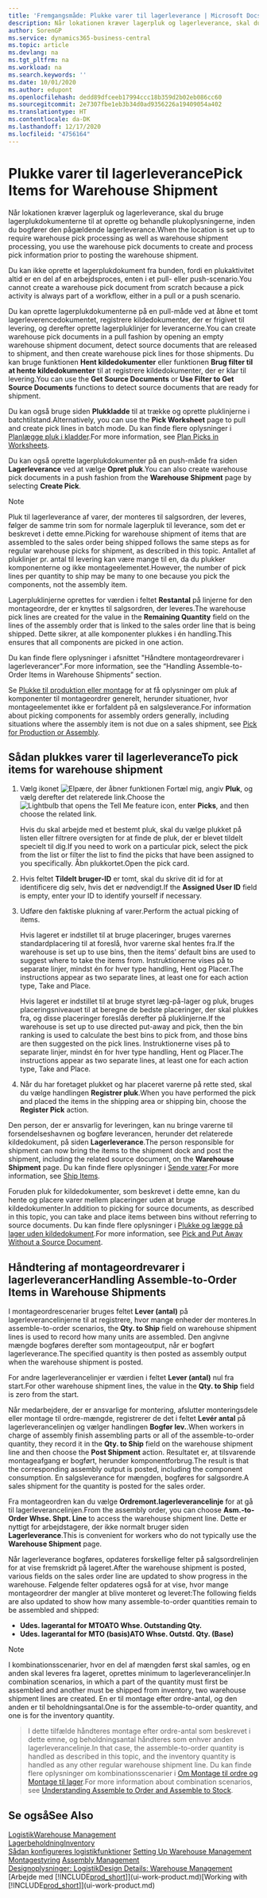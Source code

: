 ```yaml
---
title: 'Fremgangsmåde: Plukke varer til lagerleverance | Microsoft Docs'
description: Når lokationen kræver lagerpluk og lagerleverance, skal du bruge lagerplukdokumenterne til at oprette og behandle plukoplysningerne, inden du bogfører den pågældende lagerleverance.
author: SorenGP
ms.service: dynamics365-business-central
ms.topic: article
ms.devlang: na
ms.tgt_pltfrm: na
ms.workload: na
ms.search.keywords: ''
ms.date: 10/01/2020
ms.author: edupont
ms.openlocfilehash: dedd89dfceeb17994ccc18b359d2b02eb086cc60
ms.sourcegitcommit: 2e7307fbe1eb3b34d0ad9356226a19409054a402
ms.translationtype: HT
ms.contentlocale: da-DK
ms.lasthandoff: 12/17/2020
ms.locfileid: "4756164"
---
```

# <a name="pick-items-for-warehouse-shipment"></a><span data-ttu-id="9d186-103">Plukke varer til lagerleverance</span><span class="sxs-lookup"><span data-stu-id="9d186-103">Pick Items for Warehouse Shipment</span></span>
<span data-ttu-id="9d186-104">Når lokationen kræver lagerpluk og lagerleverance, skal du bruge lagerplukdokumenterne til at oprette og behandle plukoplysningerne, inden du bogfører den pågældende lagerleverance.</span><span class="sxs-lookup"><span data-stu-id="9d186-104">When the location is set up to require warehouse pick processing as well as warehouse shipment processing, you use the warehouse pick documents to create and process pick information prior to posting the warehouse shipment.</span></span>  

<span data-ttu-id="9d186-105">Du kan ikke oprette et lagerplukdokument fra bunden, fordi en plukaktivitet altid er en del af en arbejdsproces, enten i et pull- eller push-scenario.</span><span class="sxs-lookup"><span data-stu-id="9d186-105">You cannot create a warehouse pick document from scratch because a pick activity is always part of a workflow, either in a pull or a push scenario.</span></span>  

<span data-ttu-id="9d186-106">Du kan oprette lagerplukdokumenterne på en pull-måde ved at åbne et tomt lagerleverencedokumentet, registrere kildedokumenter, der er frigivet til levering, og derefter oprette lagerpluklinjer for leverancerne.</span><span class="sxs-lookup"><span data-stu-id="9d186-106">You can create warehouse pick documents in a pull fashion by opening an empty warehouse shipment document, detect source documents that are released to shipment, and then create warehouse pick lines for those shipments.</span></span> <span data-ttu-id="9d186-107">Du kan bruge funktionen **Hent kildedokumenter** eller funktionen **Brug filter til at hente kildedokumenter** til at registrere kildedokumenter, der er klar til levering.</span><span class="sxs-lookup"><span data-stu-id="9d186-107">You can use the **Get Source Documents** or **Use Filter to Get Source Documents** functions to detect source documents that are ready for shipment.</span></span>

<span data-ttu-id="9d186-108">Du kan også bruge siden **Plukkladde** til at trække og oprette pluklinjerne i batchtilstand.</span><span class="sxs-lookup"><span data-stu-id="9d186-108">Alternatively, you can use the **Pick Worksheet** page to pull and create pick lines in batch mode.</span></span> <span data-ttu-id="9d186-109">Du kan finde flere oplysninger i [Planlægge pluk i kladder](warehouse-how-to-plan-picks-in-worksheets.md).</span><span class="sxs-lookup"><span data-stu-id="9d186-109">For more information, see [Plan Picks in Worksheets](warehouse-how-to-plan-picks-in-worksheets.md).</span></span>  

<span data-ttu-id="9d186-110">Du kan også oprette lagerplukdokumenter på en push-måde fra siden **Lagerleverance** ved at vælge **Opret pluk**.</span><span class="sxs-lookup"><span data-stu-id="9d186-110">You can also create warehouse pick documents in a push fashion from the **Warehouse Shipment** page by selecting **Create Pick**.</span></span>  

> [!NOTE]  
>  <span data-ttu-id="9d186-111">Pluk til lagerleverance af varer, der monteres til salgsordren, der leveres, følger de samme trin som for normale lagerpluk til leverance, som det er beskrevet i dette emne.</span><span class="sxs-lookup"><span data-stu-id="9d186-111">Picking for warehouse shipment of items that are assembled to the sales order being shipped follows the same steps as for regular warehouse picks for shipment, as described in this topic.</span></span> <span data-ttu-id="9d186-112">Antallet af pluklinjer pr. antal til levering kan være mange til en, da du plukker komponenterne og ikke montageelementet.</span><span class="sxs-lookup"><span data-stu-id="9d186-112">However, the number of pick lines per quantity to ship may be many to one because you pick the components, not the assembly item.</span></span>  
>   
>  <span data-ttu-id="9d186-113">Lagerpluklinjerne oprettes for værdien i feltet **Restantal** på linjerne for den montageordre, der er knyttes til salgsordren, der leveres.</span><span class="sxs-lookup"><span data-stu-id="9d186-113">The warehouse pick lines are created for the value in the **Remaining Quantity** field on the lines of the assembly order that is linked to the sales order line that is being shipped.</span></span> <span data-ttu-id="9d186-114">Dette sikrer, at alle komponenter plukkes i én handling.</span><span class="sxs-lookup"><span data-stu-id="9d186-114">This ensures that all components are picked in one action.</span></span>  
>   
>  <span data-ttu-id="9d186-115">Du kan finde flere oplysninger i afsnittet "Håndtere montageordrevarer i lagerleverancer".</span><span class="sxs-lookup"><span data-stu-id="9d186-115">For more information, see the “Handling Assemble-to-Order Items in Warehouse Shipments” section.</span></span>  
>   
>  <span data-ttu-id="9d186-116">Se [Plukke til produktion eller montage](warehouse-how-to-pick-for-production.md) for at få oplysninger om pluk af komponenter til montageordrer generelt, herunder situationer, hvor montageelementet ikke er forfaldent på en salgsleverance.</span><span class="sxs-lookup"><span data-stu-id="9d186-116">For information about picking components for assembly orders generally, including situations where the assembly item is not due on a sales shipment, see [Pick for Production or Assembly](warehouse-how-to-pick-for-production.md).</span></span>  

## <a name="to-pick-items-for-warehouse-shipment"></a><span data-ttu-id="9d186-117">Sådan plukkes varer til lagerleverance</span><span class="sxs-lookup"><span data-stu-id="9d186-117">To pick items for warehouse shipment</span></span>  
1.  <span data-ttu-id="9d186-118">Vælg ikonet ![Elpære, der åbner funktionen Fortæl mig](media/ui-search/search_small.png "Fortæl mig, hvad du vil foretage dig"), angiv **Pluk**, og vælg derefter det relaterede link.</span><span class="sxs-lookup"><span data-stu-id="9d186-118">Choose the ![Lightbulb that opens the Tell Me feature](media/ui-search/search_small.png "Tell me what you want to do") icon, enter **Picks**, and then choose the related link.</span></span>  

    <span data-ttu-id="9d186-119">Hvis du skal arbejde med et bestemt pluk, skal du vælge plukket på listen eller filtrere oversigten for at finde de pluk, der er blevet tildelt specielt til dig.</span><span class="sxs-lookup"><span data-stu-id="9d186-119">If you need to work on a particular pick, select the pick from the list or filter the list to find the picks that have been assigned to you specifically.</span></span> <span data-ttu-id="9d186-120">Åbn plukkortet.</span><span class="sxs-lookup"><span data-stu-id="9d186-120">Open the pick card.</span></span>  
2.  <span data-ttu-id="9d186-121">Hvis feltet **Tildelt bruger-ID** er tomt, skal du skrive dit id for at identificere dig selv, hvis det er nødvendigt.</span><span class="sxs-lookup"><span data-stu-id="9d186-121">If the **Assigned User ID** field is empty, enter your ID to identify yourself if necessary.</span></span>  
3.  <span data-ttu-id="9d186-122">Udføre den faktiske plukning af varer.</span><span class="sxs-lookup"><span data-stu-id="9d186-122">Perform the actual picking of items.</span></span>  

    <span data-ttu-id="9d186-123">Hvis lageret er indstillet til at bruge placeringer, bruges varernes standardplacering til at foreslå, hvor varerne skal hentes fra.</span><span class="sxs-lookup"><span data-stu-id="9d186-123">If the warehouse is set up to use bins, then the items’ default bins are used to suggest where to take the items from.</span></span> <span data-ttu-id="9d186-124">Instruktionerne vises på to separate linjer, mindst én for hver type handling, Hent og Placer.</span><span class="sxs-lookup"><span data-stu-id="9d186-124">The instructions appear as two separate lines, at least one for each action type, Take and Place.</span></span>  

    <span data-ttu-id="9d186-125">Hvis lageret er indstillet til at bruge styret læg-på-lager og pluk, bruges placeringsniveauet til at beregne de bedste placeringer, der skal plukkes fra, og disse placeringer foreslås derefter på pluklinjerne.</span><span class="sxs-lookup"><span data-stu-id="9d186-125">If the warehouse is set up to use directed put-away and pick, then the bin ranking is used to calculate the best bins to pick from, and those bins are then suggested on the pick lines.</span></span> <span data-ttu-id="9d186-126">Instruktionerne vises på to separate linjer, mindst én for hver type handling, Hent og Placer.</span><span class="sxs-lookup"><span data-stu-id="9d186-126">The instructions appear as two separate lines, at least one for each action type, Take and Place.</span></span>  

4.  <span data-ttu-id="9d186-127">Når du har foretaget plukket og har placeret varerne på rette sted, skal du vælge handlingen **Registrer pluk**.</span><span class="sxs-lookup"><span data-stu-id="9d186-127">When you have performed the pick and placed the items in the shipping area or shipping bin, choose the **Register Pick** action.</span></span>  

<span data-ttu-id="9d186-128">Den person, der er ansvarlig for leveringen, kan nu bringe varerne til forsendelseshavnen og bogføre leverancen, herunder det relaterede kildedokument, på siden **Lagerleverance**.</span><span class="sxs-lookup"><span data-stu-id="9d186-128">The person responsible for shipment can now bring the items to the shipment dock and post the shipment, including the related source document, on the **Warehouse Shipment** page.</span></span> <span data-ttu-id="9d186-129">Du kan finde flere oplysninger i [Sende varer](warehouse-how-ship-items.md).</span><span class="sxs-lookup"><span data-stu-id="9d186-129">For more information, see [Ship Items](warehouse-how-ship-items.md).</span></span>   

<span data-ttu-id="9d186-130">Foruden pluk for kildedokumenter, som beskrevet i dette emne, kan du hente og placere varer mellem placeringer uden at bruge kildedokumenter.</span><span class="sxs-lookup"><span data-stu-id="9d186-130">In addition to picking for source documents, as described in this topic, you can take and place items between bins without referring to source documents.</span></span> <span data-ttu-id="9d186-131">Du kan finde flere oplysninger i [Plukke og lægge på lager uden kildedokument](warehouse-how-to-create-put-aways-from-internal-put-aways.md).</span><span class="sxs-lookup"><span data-stu-id="9d186-131">For more information, see [Pick and Put Away Without a Source Document](warehouse-how-to-create-put-aways-from-internal-put-aways.md).</span></span>  

## <a name="handling-assemble-to-order-items-in-warehouse-shipments"></a><span data-ttu-id="9d186-132">Håndtering af montageordrevarer i lagerleverancer</span><span class="sxs-lookup"><span data-stu-id="9d186-132">Handling Assemble-to-Order Items in Warehouse Shipments</span></span>
<span data-ttu-id="9d186-133">I montageordrescenarier bruges feltet **Lever (antal)** på lagerleverancelinjerne til at registrere, hvor mange enheder der monteres.</span><span class="sxs-lookup"><span data-stu-id="9d186-133">In assemble-to-order scenarios, the **Qty. to Ship** field on warehouse shipment lines is used to record how many units are assembled.</span></span> <span data-ttu-id="9d186-134">Den angivne mængde bogføres derefter som montageoutput, når er bogført lagerleverance.</span><span class="sxs-lookup"><span data-stu-id="9d186-134">The specified quantity is then posted as assembly output when the warehouse shipment is posted.</span></span>

<span data-ttu-id="9d186-135">For andre lagerleverancelinjer er værdien i feltet **Lever (antal)** nul fra start.</span><span class="sxs-lookup"><span data-stu-id="9d186-135">For other warehouse shipment lines, the value in the **Qty. to Ship** field is zero from the start.</span></span>

<span data-ttu-id="9d186-136">Når medarbejdere, der er ansvarlige for montering, afslutter monteringsdele eller montage til ordre-mængde, registrerer de det i feltet **Levér antal** på lagerleverancelinjen og vælger handlingen **Bogfør lev.**.</span><span class="sxs-lookup"><span data-stu-id="9d186-136">When workers in charge of assembly finish assembling parts or all of the assemble-to-order quantity, they record it in the **Qty. to Ship** field on the warehouse shipment line and then choose the **Post Shipment** action.</span></span> <span data-ttu-id="9d186-137">Resultatet er, at tilsvarende montageafgang er bogført, herunder komponentforbrug.</span><span class="sxs-lookup"><span data-stu-id="9d186-137">The result is that the corresponding assembly output is posted, including the component consumption.</span></span> <span data-ttu-id="9d186-138">En salgsleverance for mængden, bogføres for salgsordre.</span><span class="sxs-lookup"><span data-stu-id="9d186-138">A sales shipment for the quantity is posted for the sales order.</span></span>

<span data-ttu-id="9d186-139">Fra montageordren kan du vælge **Ordremont.lagerleverancelinje** for at gå til lagerleverancelinjen.</span><span class="sxs-lookup"><span data-stu-id="9d186-139">From the assembly order, you can choose **Asm.-to-Order Whse. Shpt. Line** to access the warehouse shipment line.</span></span> <span data-ttu-id="9d186-140">Dette er nyttigt for arbejdstagere, der ikke normalt bruger siden **Lagerleverance**.</span><span class="sxs-lookup"><span data-stu-id="9d186-140">This is convenient for workers who do not typically use the **Warehouse Shipment** page.</span></span>

<span data-ttu-id="9d186-141">Når lagerleverance bogføres, opdateres forskellige felter på salgsordrelinjen for at vise fremskridt på lageret.</span><span class="sxs-lookup"><span data-stu-id="9d186-141">After the warehouse shipment is posted, various fields on the sales order line are updated to show progress in the warehouse.</span></span> <span data-ttu-id="9d186-142">Følgende felter opdateres også for at vise, hvor mange montageordrer der mangler at blive monteret og leveret:</span><span class="sxs-lookup"><span data-stu-id="9d186-142">The following fields are also updated to show how many assemble-to-order quantities remain to be assembled and shipped:</span></span>

- <span data-ttu-id="9d186-143">**Udes. lagerantal for MTO**</span><span class="sxs-lookup"><span data-stu-id="9d186-143">**ATO Whse. Outstanding Qty.**</span></span>
- <span data-ttu-id="9d186-144">**Udes. lagerantal for MTO (basis)**</span><span class="sxs-lookup"><span data-stu-id="9d186-144">**ATO Whse. Outstd. Qty. (Base)**</span></span>

> [!NOTE]
> <span data-ttu-id="9d186-145">I kombinationsscenarier, hvor en del af mængden først skal samles, og en anden skal leveres fra lageret, oprettes minimum to lagerleverancelinjer.</span><span class="sxs-lookup"><span data-stu-id="9d186-145">In combination scenarios, in which a part of the quantity must first be assembled and another must be shipped from inventory, two warehouse shipment lines are created.</span></span> <span data-ttu-id="9d186-146">En er til montage efter ordre-antal, og den anden er til beholdningsantal.</span><span class="sxs-lookup"><span data-stu-id="9d186-146">One is for the assemble-to-order quantity, and one is for the inventory quantity.</span></span>

> <span data-ttu-id="9d186-147">I dette tilfælde håndteres montage efter ordre-antal som beskrevet i dette emne, og beholdningsantal håndteres som enhver anden lagerleverancelinje.</span><span class="sxs-lookup"><span data-stu-id="9d186-147">In that case, the assemble-to-order quantity is handled as described in this topic, and the inventory quantity is handled as any other regular warehouse shipment line.</span></span> <span data-ttu-id="9d186-148">Du kan finde flere oplysninger om kombinationsscenarier i [Om Montage til ordre og Montage til lager](assembly-assemble-to-order-or-assemble-to-stock.md).</span><span class="sxs-lookup"><span data-stu-id="9d186-148">For more information about combination scenarios, see [Understanding Assemble to Order and Assemble to Stock](assembly-assemble-to-order-or-assemble-to-stock.md).</span></span>

## <a name="see-also"></a><span data-ttu-id="9d186-149">Se også</span><span class="sxs-lookup"><span data-stu-id="9d186-149">See Also</span></span>  
[<span data-ttu-id="9d186-150">Logistik</span><span class="sxs-lookup"><span data-stu-id="9d186-150">Warehouse Management</span></span>](warehouse-manage-warehouse.md)  
[<span data-ttu-id="9d186-151">Lagerbeholdning</span><span class="sxs-lookup"><span data-stu-id="9d186-151">Inventory</span></span>](inventory-manage-inventory.md)  
<span data-ttu-id="9d186-152">[Sådan konfigureres logistikfunktioner](warehouse-setup-warehouse.md)   </span><span class="sxs-lookup"><span data-stu-id="9d186-152">[Setting Up Warehouse Management](warehouse-setup-warehouse.md)   </span></span>  
<span data-ttu-id="9d186-153">[Montagestyring](assembly-assemble-items.md)  </span><span class="sxs-lookup"><span data-stu-id="9d186-153">[Assembly Management](assembly-assemble-items.md)  </span></span>  
[<span data-ttu-id="9d186-154">Designoplysninger: Logistik</span><span class="sxs-lookup"><span data-stu-id="9d186-154">Design Details: Warehouse Management</span></span>](design-details-warehouse-management.md)  
<span data-ttu-id="9d186-155">[Arbejde med [!INCLUDE[prod_short](includes/prod_short.md)]](ui-work-product.md)</span><span class="sxs-lookup"><span data-stu-id="9d186-155">[Working with [!INCLUDE[prod_short](includes/prod_short.md)]](ui-work-product.md)</span></span>
